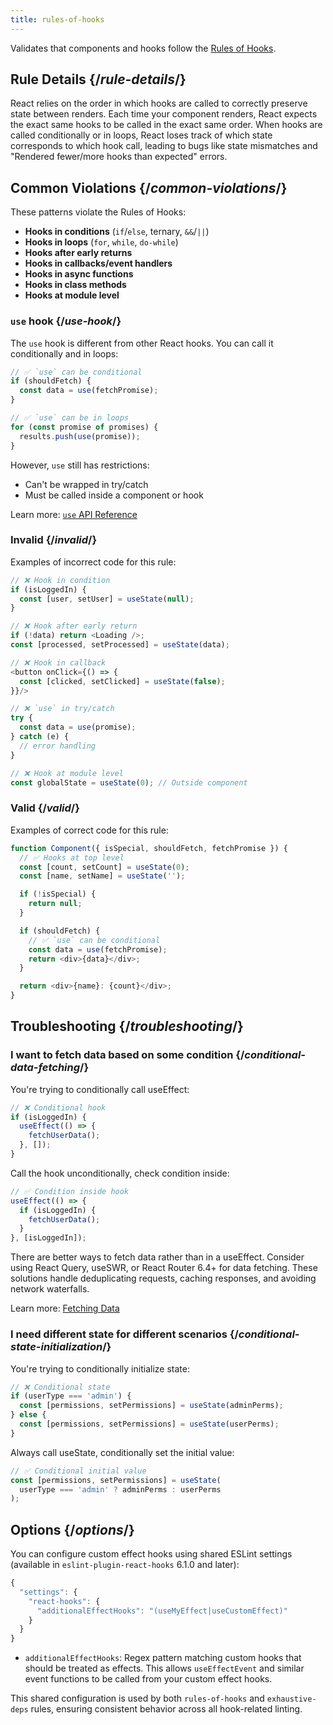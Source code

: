 ```yaml
---
title: rules-of-hooks
---
```


<Intro>

Validates that components and hooks follow the [Rules of Hooks](/reference/rules/rules-of-hooks).

</Intro>

## Rule Details {/*rule-details*/}

React relies on the order in which hooks are called to correctly preserve state between renders. Each time your component renders, React expects the exact same hooks to be called in the exact same order. When hooks are called conditionally or in loops, React loses track of which state corresponds to which hook call, leading to bugs like state mismatches and "Rendered fewer/more hooks than expected" errors.

## Common Violations {/*common-violations*/}

These patterns violate the Rules of Hooks:

- **Hooks in conditions** (`if`/`else`, ternary, `&&`/`||`)
- **Hooks in loops** (`for`, `while`, `do-while`)
- **Hooks after early returns**
- **Hooks in callbacks/event handlers**
- **Hooks in async functions**
- **Hooks in class methods**
- **Hooks at module level**

<Note>

### `use` hook {/*use-hook*/}

The `use` hook is different from other React hooks. You can call it conditionally and in loops:

```js
// ✅ `use` can be conditional
if (shouldFetch) {
  const data = use(fetchPromise);
}

// ✅ `use` can be in loops
for (const promise of promises) {
  results.push(use(promise));
}
```

However, `use` still has restrictions:
- Can't be wrapped in try/catch
- Must be called inside a component or hook

Learn more: [`use` API Reference](/reference/react/use)

</Note>

### Invalid {/*invalid*/}

Examples of incorrect code for this rule:

```js
// ❌ Hook in condition
if (isLoggedIn) {
  const [user, setUser] = useState(null);
}

// ❌ Hook after early return
if (!data) return <Loading />;
const [processed, setProcessed] = useState(data);

// ❌ Hook in callback
<button onClick={() => {
  const [clicked, setClicked] = useState(false);
}}/>

// ❌ `use` in try/catch
try {
  const data = use(promise);
} catch (e) {
  // error handling
}

// ❌ Hook at module level
const globalState = useState(0); // Outside component
```

### Valid {/*valid*/}

Examples of correct code for this rule:

```js
function Component({ isSpecial, shouldFetch, fetchPromise }) {
  // ✅ Hooks at top level
  const [count, setCount] = useState(0);
  const [name, setName] = useState('');

  if (!isSpecial) {
    return null;
  }

  if (shouldFetch) {
    // ✅ `use` can be conditional
    const data = use(fetchPromise);
    return <div>{data}</div>;
  }

  return <div>{name}: {count}</div>;
}
```

## Troubleshooting {/*troubleshooting*/}

### I want to fetch data based on some condition {/*conditional-data-fetching*/}

You're trying to conditionally call useEffect:

```js
// ❌ Conditional hook
if (isLoggedIn) {
  useEffect(() => {
    fetchUserData();
  }, []);
}
```

Call the hook unconditionally, check condition inside:

```js
// ✅ Condition inside hook
useEffect(() => {
  if (isLoggedIn) {
    fetchUserData();
  }
}, [isLoggedIn]);
```

<Note>

There are better ways to fetch data rather than in a useEffect. Consider using React Query, useSWR, or React Router 6.4+ for data fetching. These solutions handle deduplicating requests, caching responses, and avoiding network waterfalls.

Learn more: [Fetching Data](/learn/synchronizing-with-effects#fetching-data)

</Note>

### I need different state for different scenarios {/*conditional-state-initialization*/}

You're trying to conditionally initialize state:

```js
// ❌ Conditional state
if (userType === 'admin') {
  const [permissions, setPermissions] = useState(adminPerms);
} else {
  const [permissions, setPermissions] = useState(userPerms);
}
```

Always call useState, conditionally set the initial value:

```js
// ✅ Conditional initial value
const [permissions, setPermissions] = useState(
  userType === 'admin' ? adminPerms : userPerms
);
```

## Options {/*options*/}

You can configure custom effect hooks using shared ESLint settings (available in `eslint-plugin-react-hooks` 6.1.0 and later):

```js
{
  "settings": {
    "react-hooks": {
      "additionalEffectHooks": "(useMyEffect|useCustomEffect)"
    }
  }
}
```

- `additionalEffectHooks`: Regex pattern matching custom hooks that should be treated as effects. This allows `useEffectEvent` and similar event functions to be called from your custom effect hooks.

This shared configuration is used by both `rules-of-hooks` and `exhaustive-deps` rules, ensuring consistent behavior across all hook-related linting.
